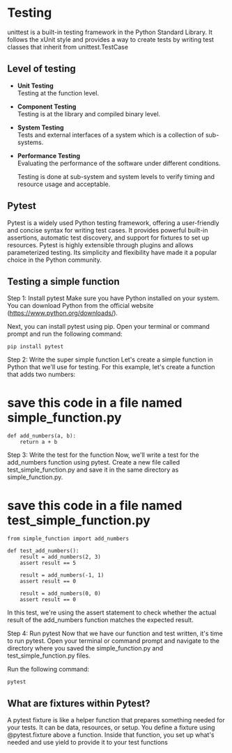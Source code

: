 # Testing 

unittest is a built-in testing framework in the Python Standard Library. It follows the xUnit style and provides a way to create tests by writing test classes that inherit from unittest.TestCase

## Level of testing
- **Unit Testing**  
  Testing at the function level.

- **Component Testing**  
  Testing is at the library and compiled binary level.

- **System Testing**  
  Tests and external interfaces of a system which is a collection of sub-systems.

- **Performance Testing**  
  Evaluating the performance of the software under different conditions.


  Testing is done at sub-system and system levels to verify timing and resource usage and acceptable.
  
## Pytest
Pytest is a widely used Python testing framework, offering a user-friendly and concise syntax for writing test cases. 
It provides powerful built-in assertions, automatic test discovery, and support for fixtures to set up resources. Pytest is highly extensible through plugins and allows parameterized testing. Its simplicity and flexibility have made it a popular choice in the Python community.
 ## Testing a simple function
Step 1: Install pytest
Make sure you have Python installed on your system. You can download Python from the official website (https://www.python.org/downloads/).

Next, you can install pytest using pip. Open your terminal or command prompt and run the following command:

```
pip install pytest
```
Step 2: Write the super simple function
Let's create a simple function in Python that we'll use for testing. For this example, let's create a function that adds two numbers:

# save this code in a file named simple_function.py
```
def add_numbers(a, b):
    return a + b
```
Step 3: Write the test for the function
Now, we'll write a test for the add_numbers function using pytest. Create a new file called test_simple_function.py and save it in the same directory as simple_function.py.


# save this code in a file named test_simple_function.py
```
from simple_function import add_numbers

def test_add_numbers():
    result = add_numbers(2, 3)
    assert result == 5

    result = add_numbers(-1, 1)
    assert result == 0

    result = add_numbers(0, 0)
    assert result == 0
```
In this test, we're using the assert statement to check whether the actual result of the add_numbers function matches the expected result.

Step 4: Run pytest
Now that we have our function and test written, it's time to run pytest. Open your terminal or command prompt and navigate to the directory where you saved the simple_function.py and test_simple_function.py files.

Run the following command:
```
pytest
```

## What are fixtures within Pytest?
 A pytest fixture is like a helper function that prepares something needed for your tests. It can be data, resources, or setup. You define a fixture using @pytest.fixture above a function. Inside that function, you set up what's needed and use yield to provide it to your test functions
